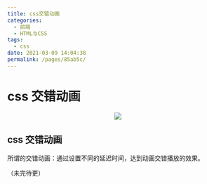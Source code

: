 ```yaml
---
title: css交错动画
categories: 
  - 前端
  - HTML与CSS
tags: 
  - css
date: 2021-03-09 14:04:38
permalink: /pages/85ab5c/
---
```


# css 交错动画

<p align="center">
  <img src="https://cdn.jsdelivr.net/gh/ytppp/ytpblog-image-store/img/1702ee051447ef55.gif">
</p>

<!-- more -->

## css 交错动画

所谓的交错动画：通过设置不同的延迟时间，达到动画交错播放的效果。

（未完待更）
